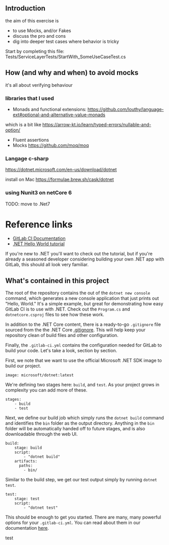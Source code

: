 ## Introduction

the aim of this exercise is 
 - to use Mocks, and/or Fakes 
 - discuss the pro and cons 
 - dig into deeper test cases where behavior is tricky

Start by completing this file: Tests/ServiceLayerTests/StartWith_SomeUseCaseTest.cs

## How (and why and when) to avoid mocks

it's all about verifying behaviour

### libraries that I used
 - Monads and functional extensions:
https://github.com/louthy/language-ext#optional-and-alternative-value-monads

which is a bit like https://arrow-kt.io/learn/typed-errors/nullable-and-option/

 - Fluent assertions 
 - Mocks
   https://github.com/moq/moq


### Langage c-sharp
https://dotnet.microsoft.com/en-us/download/dotnet

install on Mac https://formulae.brew.sh/cask/dotnet

### using Nunit3 on netCore 6

TODO: move to .Net7

# Reference links

- [GitLab CI Documentation](https://docs.gitlab.com/ee/ci/)
- [.NET Hello World tutorial](https://dotnet.microsoft.com/learn/dotnet/hello-world-tutorial/)

If you're new to .NET you'll want to check out the tutorial, but if you're
already a seasoned developer considering building your own .NET app with GitLab,
this should all look very familiar.

## What's contained in this project

The root of the repository contains the out of the `dotnet new console` command,
which generates a new console application that just prints out "Hello, World."
It's a simple example, but great for demonstrating how easy GitLab CI is to
use with .NET. Check out the `Program.cs` and `dotnetcore.csproj` files to
see how these work.

In addition to the .NET Core content, there is a ready-to-go `.gitignore` file
sourced from the the .NET Core [.gitignore](https://github.com/dotnet/core/blob/master/.gitignore). This
will help keep your repository clean of build files and other configuration.

Finally, the `.gitlab-ci.yml` contains the configuration needed for GitLab
to build your code. Let's take a look, section by section.

First, we note that we want to use the official Microsoft .NET SDK image
to build our project.

```
image: microsoft/dotnet:latest
```

We're defining two stages here: `build`, and `test`. As your project grows
in complexity you can add more of these.

```
stages:
    - build
    - test
```

Next, we define our build job which simply runs the `dotnet build` command and
identifies the `bin` folder as the output directory. Anything in the `bin` folder
will be automatically handed off to future stages, and is also downloadable through
the web UI.

```
build:
    stage: build
    script:
        - "dotnet build"
    artifacts:
      paths:
        - bin/
```

Similar to the build step, we get our test output simply by running `dotnet test`.

```
test:
    stage: test
    script: 
        - "dotnet test"
```

This should be enough to get you started. There are many, many powerful options 
for your `.gitlab-ci.yml`. You can read about them in our documentation 
[here](https://docs.gitlab.com/ee/ci/yaml/).

test 
